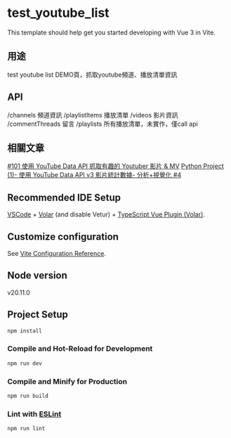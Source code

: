 # test_youtube_list

This template should help get you started developing with Vue 3 in Vite.

## 用途
test youtube list
DEMO頁，抓取youtube頻道、播放清單資訊

## API
/channels       頻道資訊
/playlistItems  播放清單
/videos         影片資訊
/commentThreads 留言
/playlists      所有播放清單，未實作，僅call api
## 相關文章
[#101 使用 YouTube Data API 抓取有趣的 Youtuber 影片 & MV](https://medium.com/%E5%BD%BC%E5%BE%97%E6%BD%98%E7%9A%84%E8%A9%A6%E7%85%89-%E5%8B%87%E8%80%85%E7%9A%84-100-%E9%81%93-swift-ios-app-%E8%AC%8E%E9%A1%8C/)
[Python Project (1)- 使用 YouTube Data API v3 影片統計數據- 分析+視覺化 #4](https://medium.com/@ayt.hsueh/python-project-1-%E4%BD%BF%E7%94%A8-youtube-data-api-v3-%E5%BD%B1%E7%89%87%E7%B5%B1%E8%A8%88%E6%95%B8%E6%93%9A-%E5%88%86%E6%9E%90-%E8%A6%96%E8%A6%BA%E5%8C%96-4-5f8a94b5c906)
## Recommended IDE Setup

[VSCode](https://code.visualstudio.com/) + [Volar](https://marketplace.visualstudio.com/items?itemName=Vue.volar) (and disable Vetur) + [TypeScript Vue Plugin (Volar)](https://marketplace.visualstudio.com/items?itemName=Vue.vscode-typescript-vue-plugin).

## Customize configuration

See [Vite Configuration Reference](https://vitejs.dev/config/).

## Node version
v20.11.0

## Project Setup

```sh
npm install
```

### Compile and Hot-Reload for Development

```sh
npm run dev
```

### Compile and Minify for Production

```sh
npm run build
```

### Lint with [ESLint](https://eslint.org/)

```sh
npm run lint
```
